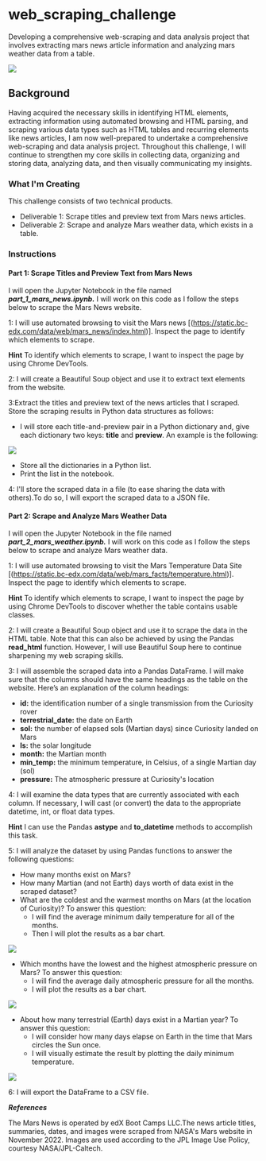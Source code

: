# web_scraping_challenge
Developing a comprehensive web-scraping and data analysis project that involves extracting mars news article information and analyzing mars weather data from a table.

![](Images/mars_image.png)

## Background
Having acquired the necessary skills in identifying HTML elements, extracting information using automated browsing and HTML parsing, and scraping various data types such as HTML tables and recurring elements like news articles, I am now well-prepared to undertake a comprehensive web-scraping and data analysis project.
Throughout this challenge, I will continue to strengthen my core skills in  collecting data, organizing and storing data, analyzing data, and then visually communicating my insights.

### What I'm Creating
This challenge consists of two technical products.
- Deliverable 1: Scrape titles and preview text from Mars news articles.
- Deliverable 2: Scrape and analyze Mars weather data, which exists in a table.

### Instructions
#### Part 1: Scrape Titles and Preview Text from Mars News
I will open the Jupyter Notebook in the file named ***part_1_mars_news.ipynb.***
I will work on this code as I follow the steps below to scrape the Mars News website.

1: I will use automated browsing to visit the Mars news [(https://static.bc-edx.com/data/web/mars_news/index.html)]. Inspect the page to identify which elements to scrape.

**Hint**
To identify which elements to scrape, I want to inspect the page by using Chrome DevTools.

2: I will create a Beautiful Soup object and use it to extract text elements from the website.

3:Extract the titles and preview text of the news articles that I scraped. Store the scraping results in Python data structures as follows:
- I will store each title-and-preview pair in a Python dictionary and, give each dictionary two keys: **title** and **preview**. An example is the following:

 ![](Images/web_scrapping_example.png)

- Store all the dictionaries in a Python list.
- Print the list in the notebook.

4: I'll store the scraped data in a file (to ease sharing the data with others).To do so, I will export the scraped data to a JSON file.

#### Part 2: Scrape and Analyze Mars Weather Data
I will open the Jupyter Notebook in the file named ***part_2_mars_weather.ipynb.***
I will work on this code as I follow the steps below to scrape and analyze Mars weather data. 

1: I will use automated browsing to visit the Mars Temperature Data Site [(https://static.bc-edx.com/data/web/mars_facts/temperature.html)]. Inspect the page to identify which elements to scrape.

**Hint**
To identify which elements to scrape, I want to inspect the page by using Chrome DevTools to discover whether the table contains usable classes.

2: I will create a Beautiful Soup object and use it to scrape the data in the HTML table. Note that this can also be achieved by using the Pandas **read_html** function. However, I will use Beautiful Soup here to continue sharpening my web scraping skills.

3: I will assemble the scraped data into a Pandas DataFrame. I will make sure that the columns should have the same headings as the table on the website. Here’s an explanation of the column headings:
- **id:** the identification number of a single transmission from the Curiosity rover
- **terrestrial_date:** the date on Earth
- **sol:** the number of elapsed sols (Martian days) since Curiosity landed on Mars
- **ls:** the solar longitude
- **month:** the Martian month
- **min_temp:** the minimum temperature, in Celsius, of a single Martian day (sol)
- **pressure:** The atmospheric pressure at Curiosity's location

4: I will examine the data types that are currently associated with each column. If necessary, I will cast (or convert) the data to the appropriate datetime, int, or float data types.

**Hint**
I can use the Pandas **astype** and **to_datetime** methods to accomplish this task.

5: I will analyze the dataset by using Pandas functions to answer the following questions:
- How many months exist on Mars?
- How many Martian (and not Earth) days worth of data exist in the scraped dataset?
- What are the coldest and the warmest months on Mars (at the location of Curiosity)? To answer this question:
    - I will find the average minimum daily temperature for all of the months.
    - Then I will plot the results as a bar chart.

![](Images/Average_Temperature.png)

- Which months have the lowest and the highest atmospheric pressure on Mars? To answer this question:
  - I will find the average daily atmospheric pressure for all the months.
  - I will plot the results as a bar chart.

![](Images/Average_Pressure.png)

- About how many terrestrial (Earth) days exist in a Martian year? To answer this question:
  - I will consider how many days elapse on Earth in the time that Mars circles the Sun once.
  - I will visually estimate the result by plotting the daily minimum temperature.

![](Images/Mars_Temperature.png)

6: I will export the DataFrame to a CSV file.

***References***

The Mars News  is operated by edX Boot Camps LLC.The news article titles, summaries, dates, and images were scraped from NASA's Mars website in November 2022. Images are used according to the JPL Image Use Policy, courtesy NASA/JPL-Caltech. 
